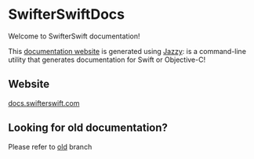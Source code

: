 # SwifterSwiftDocs

Welcome to SwifterSwift documentation!

This [documentation website](http://docs.swifterswift.com) is generated using [Jazzy](https://github.com/realm/jazzy): is a command-line utility that generates documentation for Swift or Objective-C!


## Website

[docs.swifterswift.com](http://docs.swifterswift.com)


## Looking for old documentation?

Please refer to [old](https://github.com/SwifterSwift/SwifterSwiftDocs/tree/old) branch
